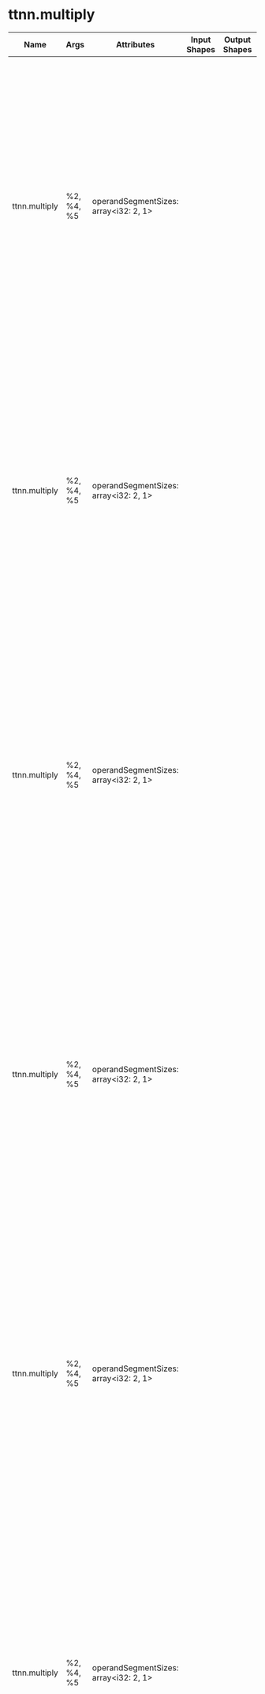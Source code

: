 # ttnn.multiply

| Name | Args | Attributes | Input Shapes | Output Shapes | Layouts |
|------|------|------------|--------------|---------------|--------|
| ttnn.multiply | %2, %4, %5 | operandSegmentSizes: array<i32: 2, 1> |  |  | [{'id': '#layout1', 'mapping_from': ('d0', 'd1', 'd2'), 'mapping_to': ('d0 * 1024 + d1', 'd2'), 'memory_config': (32, 80, 'tile<32x32, bf16>', 'dram')}, {'id': '#layout1', 'mapping_from': ('d0', 'd1', 'd2'), 'mapping_to': ('d0 * 1024 + d1', 'd2'), 'memory_config': (32, 80, 'tile<32x32, bf16>', 'dram')}, {'id': '#layout1', 'mapping_from': ('d0', 'd1', 'd2'), 'mapping_to': ('d0 * 1024 + d1', 'd2'), 'memory_config': (32, 80, 'tile<32x32, bf16>', 'dram')}] |
| ttnn.multiply | %2, %4, %5 | operandSegmentSizes: array<i32: 2, 1> |  |  | [{'id': '#layout1', 'mapping_from': ('d0', 'd1'), 'mapping_to': ('d0', 'd1'), 'memory_config': (1, 1, 'tile<32x32, u32>', 'dram')}, {'id': '#layout1', 'mapping_from': ('d0', 'd1'), 'mapping_to': ('d0', 'd1'), 'memory_config': (1, 1, 'tile<32x32, u32>', 'dram')}, {'id': '#layout1', 'mapping_from': ('d0', 'd1'), 'mapping_to': ('d0', 'd1'), 'memory_config': (1, 1, 'tile<32x32, u32>', 'dram')}] |
| ttnn.multiply | %2, %4, %5 | operandSegmentSizes: array<i32: 2, 1> |  |  | [{'id': '#layout1', 'mapping_from': ('d0', 'd1', 'd2'), 'mapping_to': ('d0 * 9 + d1', 'd2'), 'memory_config': (1, 4, 'tile<32x32, bf16>', 'dram')}, {'id': '#layout1', 'mapping_from': ('d0', 'd1', 'd2'), 'mapping_to': ('d0 * 9 + d1', 'd2'), 'memory_config': (1, 4, 'tile<32x32, bf16>', 'dram')}, {'id': '#layout1', 'mapping_from': ('d0', 'd1', 'd2'), 'mapping_to': ('d0 * 9 + d1', 'd2'), 'memory_config': (1, 4, 'tile<32x32, bf16>', 'dram')}] |
| ttnn.multiply | %2, %4, %5 | operandSegmentSizes: array<i32: 2, 1> |  |  | [{'id': '#layout1', 'mapping_from': ('d0', 'd1', 'd2'), 'mapping_to': ('d0 * 9 + d1', 'd2'), 'memory_config': (1, 96, 'tile<32x32, bf16>', 'dram')}, {'id': '#layout1', 'mapping_from': ('d0', 'd1', 'd2'), 'mapping_to': ('d0 * 9 + d1', 'd2'), 'memory_config': (1, 96, 'tile<32x32, bf16>', 'dram')}, {'id': '#layout1', 'mapping_from': ('d0', 'd1', 'd2'), 'mapping_to': ('d0 * 9 + d1', 'd2'), 'memory_config': (1, 96, 'tile<32x32, bf16>', 'dram')}] |
| ttnn.multiply | %2, %4, %5 | operandSegmentSizes: array<i32: 2, 1> |  |  | [{'id': '#layout1', 'mapping_from': ('d0', 'd1', 'd2'), 'mapping_to': ('d0 * 12 + d1', 'd2'), 'memory_config': (1, 96, 'tile<32x32, bf16>', 'dram')}, {'id': '#layout1', 'mapping_from': ('d0', 'd1', 'd2'), 'mapping_to': ('d0 * 12 + d1', 'd2'), 'memory_config': (1, 96, 'tile<32x32, bf16>', 'dram')}, {'id': '#layout1', 'mapping_from': ('d0', 'd1', 'd2'), 'mapping_to': ('d0 * 12 + d1', 'd2'), 'memory_config': (1, 96, 'tile<32x32, bf16>', 'dram')}] |
| ttnn.multiply | %2, %4, %5 | operandSegmentSizes: array<i32: 2, 1> |  |  | [{'id': '#layout1', 'mapping_from': ('d0', 'd1', 'd2'), 'mapping_to': ('d0 * 9 + d1', 'd2'), 'memory_config': (1, 128, 'tile<32x32, bf16>', 'dram')}, {'id': '#layout1', 'mapping_from': ('d0', 'd1', 'd2'), 'mapping_to': ('d0 * 9 + d1', 'd2'), 'memory_config': (1, 128, 'tile<32x32, bf16>', 'dram')}, {'id': '#layout1', 'mapping_from': ('d0', 'd1', 'd2'), 'mapping_to': ('d0 * 9 + d1', 'd2'), 'memory_config': (1, 128, 'tile<32x32, bf16>', 'dram')}] |
| ttnn.multiply | %2, %4, %5 | operandSegmentSizes: array<i32: 2, 1> |  |  | [{'id': '#layout1', 'mapping_from': ('d0', 'd1', 'd2'), 'mapping_to': ('d0 * 256 + d1', 'd2'), 'memory_config': (8, 160, 'tile<32x32, bf16>', 'dram')}, {'id': '#layout1', 'mapping_from': ('d0', 'd1', 'd2'), 'mapping_to': ('d0 * 256 + d1', 'd2'), 'memory_config': (8, 160, 'tile<32x32, bf16>', 'dram')}, {'id': '#layout1', 'mapping_from': ('d0', 'd1', 'd2'), 'mapping_to': ('d0 * 256 + d1', 'd2'), 'memory_config': (8, 160, 'tile<32x32, bf16>', 'dram')}] |
| ttnn.multiply | %2, %4, %5 | operandSegmentSizes: array<i32: 2, 1> |  |  | [{'id': '#layout1', 'mapping_from': ('d0', 'd1', 'd2'), 'mapping_to': ('d0 * 32 + d1', 'd2'), 'memory_config': (1, 344, 'tile<32x32, bf16>', 'dram')}, {'id': '#layout1', 'mapping_from': ('d0', 'd1', 'd2'), 'mapping_to': ('d0 * 32 + d1', 'd2'), 'memory_config': (1, 344, 'tile<32x32, bf16>', 'dram')}, {'id': '#layout1', 'mapping_from': ('d0', 'd1', 'd2'), 'mapping_to': ('d0 * 32 + d1', 'd2'), 'memory_config': (1, 344, 'tile<32x32, bf16>', 'dram')}] |
| ttnn.multiply | %2, %4, %5 | operandSegmentSizes: array<i32: 2, 1> |  |  | [{'id': '#layout1', 'mapping_from': ('d0', 'd1', 'd2', 'd3'), 'mapping_to': ('d0 * 512 + d1 + d2', 'd3'), 'memory_config': (16, 1, 'tile<32x32, bf16>', 'dram')}, {'id': '#layout1', 'mapping_from': ('d0', 'd1', 'd2', 'd3'), 'mapping_to': ('d0 * 512 + d1 + d2', 'd3'), 'memory_config': (16, 1, 'tile<32x32, bf16>', 'dram')}, {'id': '#layout1', 'mapping_from': ('d0', 'd1', 'd2', 'd3'), 'mapping_to': ('d0 * 512 + d1 + d2', 'd3'), 'memory_config': (16, 1, 'tile<32x32, bf16>', 'dram')}] |
| ttnn.multiply | %2, %4, %5 | operandSegmentSizes: array<i32: 2, 1> |  |  | [{'id': '#layout1', 'mapping_from': ('d0', 'd1', 'd2', 'd3'), 'mapping_to': ('d0 * 64 + d1 + d2', 'd3'), 'memory_config': (2, 1, 'tile<32x32, bf16>', 'dram')}, {'id': '#layout1', 'mapping_from': ('d0', 'd1', 'd2', 'd3'), 'mapping_to': ('d0 * 64 + d1 + d2', 'd3'), 'memory_config': (2, 1, 'tile<32x32, bf16>', 'dram')}, {'id': '#layout1', 'mapping_from': ('d0', 'd1', 'd2', 'd3'), 'mapping_to': ('d0 * 64 + d1 + d2', 'd3'), 'memory_config': (2, 1, 'tile<32x32, bf16>', 'dram')}] |
| ttnn.multiply | %5, %3, %6 | operandSegmentSizes: array<i32: 2, 1> |  |  | [{'id': '#layout1', 'mapping_from': ('d0', 'd1'), 'mapping_to': ('d0', 'd1'), 'memory_config': (1, 1, 'tile<32x32, bf16>', 'dram')}, {'id': '#layout1', 'mapping_from': ('d0', 'd1'), 'mapping_to': ('d0', 'd1'), 'memory_config': (1, 1, 'tile<32x32, bf16>', 'dram')}, {'id': '#layout1', 'mapping_from': ('d0', 'd1'), 'mapping_to': ('d0', 'd1'), 'memory_config': (1, 1, 'tile<32x32, bf16>', 'dram')}] |
| ttnn.multiply | %2, %4, %5 | operandSegmentSizes: array<i32: 2, 1> |  |  | [{'id': '#layout1', 'mapping_from': ('d0', 'd1', 'd2'), 'mapping_to': ('d0 * 9 + d1', 'd2'), 'memory_config': (1, 256, 'tile<32x32, bf16>', 'dram')}, {'id': '#layout1', 'mapping_from': ('d0', 'd1', 'd2'), 'mapping_to': ('d0 * 9 + d1', 'd2'), 'memory_config': (1, 256, 'tile<32x32, bf16>', 'dram')}, {'id': '#layout1', 'mapping_from': ('d0', 'd1', 'd2'), 'mapping_to': ('d0 * 9 + d1', 'd2'), 'memory_config': (1, 256, 'tile<32x32, bf16>', 'dram')}] |
